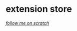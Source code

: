 # extension store
###### <a href="https://scratch.mit.edu/users/f_account/">follow me on scratch</a>
